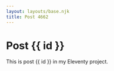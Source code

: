 ```yaml
---
layout: layouts/base.njk
title: Post 4662
---
```


# Post {{ id }}

This is post {{ id }} in my Eleventy project.
